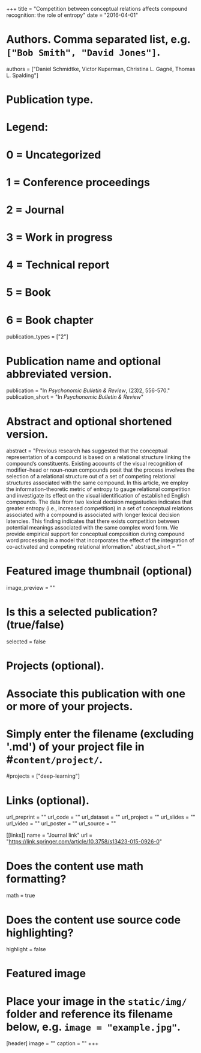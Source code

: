 +++
title = "Competition between conceptual relations affects compound recognition: the role of entropy"
date = "2016-04-01"

# Authors. Comma separated list, e.g. `["Bob Smith", "David Jones"]`.
authors = ["Daniel Schmidtke, Victor Kuperman, Christina L. Gagné, Thomas L. Spalding"]

# Publication type.
# Legend:
# 0 = Uncategorized
# 1 = Conference proceedings
# 2 = Journal
# 3 = Work in progress
# 4 = Technical report
# 5 = Book
# 6 = Book chapter
publication_types = ["2"]

# Publication name and optional abbreviated version.
publication = "In *Psychonomic Bulletin & Review*, (23)2, 556-570."
publication_short = "In *Psychonomic Bulletin & Review*"

# Abstract and optional shortened version.
abstract = "Previous research has suggested that the conceptual representation of a compound is based on a relational structure linking the compound’s constituents. Existing accounts of the visual recognition of modifier–head or noun–noun compounds posit that the process involves the selection of a relational structure out of a set of competing relational structures associated with the same compound. In this article, we employ the information-theoretic metric of entropy to gauge relational competition and investigate its effect on the visual identification of established English compounds. The data from two lexical decision megastudies indicates that greater entropy (i.e., increased competition) in a set of conceptual relations associated with a compound is associated with longer lexical decision latencies. This finding indicates that there exists competition between potential meanings associated with the same complex word form. We provide empirical support for conceptual composition during compound word processing in a model that incorporates the effect of the integration of co-activated and competing relational information."
abstract_short = ""

# Featured image thumbnail (optional)
image_preview = ""

# Is this a selected publication? (true/false)
selected = false

# Projects (optional).
#   Associate this publication with one or more of your projects.
#   Simply enter the filename (excluding '.md') of your project file in #`content/project/`.
#projects = ["deep-learning"]

# Links (optional). 
url_preprint = ""
url_code = ""
url_dataset = ""
url_project = ""
url_slides = ""
url_video = ""
url_poster = ""
url_source = ""

[[links]]
name = "Journal link"
url = "https://link.springer.com/article/10.3758/s13423-015-0926-0"

# Does the content use math formatting?
math = true

# Does the content use source code highlighting?
highlight = false

# Featured image
# Place your image in the `static/img/` folder and reference its filename below, e.g. `image = "example.jpg"`.
[header]
image = ""
caption = ""
+++

